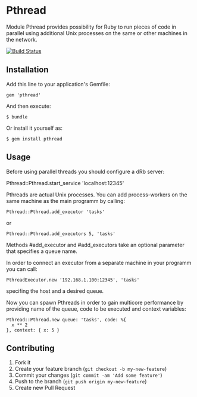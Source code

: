 # Pthread

Module Pthread provides possibility for Ruby to run pieces of code in parallel using additional Unix processes on the same or other machines in the network.

[![Build Status](https://travis-ci.org/nikitachernov/Pthread.png)](https://travis-ci.org/nikitachernov/Pthread)

## Installation

Add this line to your application's Gemfile:

    gem 'pthread'

And then execute:

    $ bundle

Or install it yourself as:

    $ gem install pthread

## Usage

Before using parallel threads you should configure a dRb server:

  Pthread::Pthread.start_service 'localhost:12345'

Pthreads are actual Unix processes. You can add process-workers on the same machine as the main programm by calling:

    Pthread::Pthread.add_executor 'tasks'

or

    Pthread::Pthread.add_executors 5, 'tasks'

Methods #add_executor and #add_executors take an optional parameter that specifies a queue name.

In order to connect an executor from a separate machine in your programm you can call:

    PthreadExecutor.new '192.168.1.100:12345', 'tasks'

specifing the host and a desired queue.

Now you can spawn Pthreads in order to gain multicore performance by providing name of the queue, code to be executed and context variables:

    Pthread::Pthread.new queue: 'tasks', code: %{
      x ** 2
    }, context: { x: 5 }

## Contributing

1. Fork it
2. Create your feature branch (`git checkout -b my-new-feature`)
3. Commit your changes (`git commit -am 'Add some feature'`)
4. Push to the branch (`git push origin my-new-feature`)
5. Create new Pull Request
